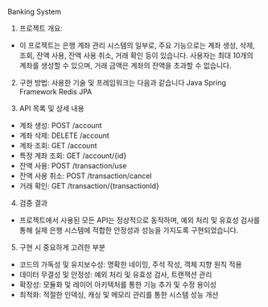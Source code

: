 Banking System
1. 프로젝트 개요:
 - 이 프로젝트는 은행 계좌 관리 시스템의 일부로, 주요 기능으로는 계좌 생성, 삭제, 조회, 잔액 사용, 잔액 사용 취소, 거래 확인 등이 있습니다. 사용자는 최대 10개의 계좌를 생성할 수 있으며, 
   거래 금액은 계좌의 잔액을 초과할 수 없습니다.

2. 구현 방법: 사용한 기술 및 프레임워크는 다음과 같습니다
Java
Spring Framework
Redis
JPA

3. API 목록 및 상세 내용
 - 계좌 생성: POST /account
 - 계좌 삭제: DELETE /account
 - 계좌 조회: GET /account
 - 특정 계좌 조회: GET /account/{id}
 - 잔액 사용: POST /transaction/use
 - 잔액 사용 취소: POST /transaction/cancel
 - 거래 확인: GET /transaction/{transactionId}

4. 검증 결과
 - 프로젝트에서 사용된 모든 API는 정상적으로 동작하며, 예외 처리 및 유효성 검사를 통해 실제 은행 시스템에 적합한 안정성과 성능을 가지도록 구현되었습니다.

5. 구현 시 중요하게 고려한 부분
 - 코드의 가독성 및 유지보수성: 명확한 네이밍, 주석 작성, 객체 지향 원칙 적용
 - 데이터 무결성 및 안정성: 예외 처리 및 유효성 검사, 트랜잭션 관리
 - 확장성: 모듈화 및 레이어 아키텍처를 통한 기능 추가 및 수정 용이성
 - 최적화: 적절한 인덱싱, 캐싱 및 메모리 관리를 통한 시스템 성능 개선
